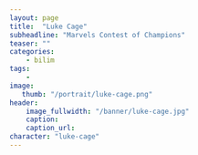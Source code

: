 ```yaml
---
layout: page
title:  "Luke Cage"
subheadline: "Marvels Contest of Champions"
teaser: ""
categories:
    - bilim
tags:
    -
image:
   thumb: "/portrait/luke-cage.png"
header:
    image_fullwidth: "/banner/luke-cage.jpg"
    caption: 
    caption_url:  
character: "luke-cage"
---
```

